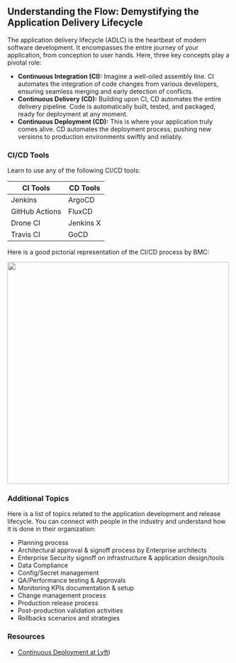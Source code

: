 ## Understanding the Flow: Demystifying the Application Delivery Lifecycle

The application delivery lifecycle (ADLC) is the heartbeat of modern software development. It encompasses the entire journey of your application, from conception to user hands. Here, three key concepts play a pivotal role:

- **Continuous Integration (CI):** Imagine a well-oiled assembly line. CI automates the integration of code changes from various developers, ensuring seamless merging and early detection of conflicts.
- **Continuous Delivery (CD):** Building upon CI, CD automates the entire delivery pipeline. Code is automatically built, tested, and packaged, ready for deployment at any moment.
- **Continuous Deployment (CD):** This is where your application truly comes alive. CD automates the deployment process, pushing new versions to production environments swiftly and reliably.

### CI/CD Tools

Learn to use any of the following CI/CD tools:

| CI Tools          | CD Tools     |
|-------------------|--------------|
| Jenkins           | ArgoCD       |
| GitHub Actions    | FluxCD       |
| Drone CI          | Jenkins X    |
| Travis CI         | GoCD         |

Here is a good pictorial representation of the CI/CD process by BMC:

<img src="https://github.com/ben-le/DevOps_Trainings/assets/34547999/4cfa8109-aa76-4cd7-924c-3151cb8f95fb" width="500">



### Additional Topics

Here is a list of topics related to the application development and release lifecycle. You can connect with people in the industry and understand how it is done in their organization:

- Planning process
- Architectural approval & signoff process by Enterprise architects
- Enterprise Security signoff on infrastructure & application design/tools
- Data Compliance
- Config/Secret management
- QA/Performance testing & Approvals
- Monitoring KPIs documentation & setup
- Change management process
- Production release process
- Post-production validation activities
- Rollbacks scenarios and strategies

### Resources

- [Continuous Deployment at Lyft](https://eng.lyft.com/continuous-deployment-at-lyft-9b457314771a))

